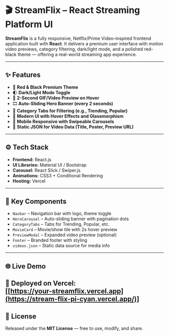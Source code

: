 # 🎬 StreamFlix – React Streaming Platform UI

**StreamFlix** is a fully responsive, Netflix/Prime Video–inspired frontend application built with **React**. It delivers a premium user interface with motion video previews, category filtering, dark/light mode, and a polished red-black theme — offering a real-world streaming app experience.

---

## ✨ Features

- 🔴 **Red & Black Premium Theme**
- 🌓 **Dark/Light Mode Toggle**
- 🎥 **2-Second GIF/Video Preview on Hover**
- 🎞️ **Auto-Sliding Hero Banner (every 2 seconds)**
- 🧭 **Category Tabs for Filtering (e.g., Trending, Popular)**
- 🧊 **Modern UI with Hover Effects and Glassmorphism**
- 📱 **Mobile Responsive with Swipeable Carousels**
- 📂 **Static JSON for Video Data (Title, Poster, Preview URL)**

---

## ⚙️ Tech Stack

- **Frontend:** React.js  
- **UI Libraries:** Material UI / Bootstrap  
- **Carousel:** React Slick / Swiper.js  
- **Animations:** CSS3 + Conditional Rendering  
- **Hosting:** Vercel

---

## 🧩 Key Components

- `Navbar` – Navigation bar with logo, theme toggle  
- `HeroCarousel` – Auto-sliding banner with pagination dots  
- `CategoryTabs` – Tabs for Trending, Popular, etc.  
- `MovieCard` – Movie/show tile with 2s hover preview  
- `PreviewModal` – Expanded video preview (optional)  
- `Footer` – Branded footer with styling  
- `videos.json` – Static data source for media info  

---

## 🌐 Live Demo

🔗 **Deployed on Vercel:**  
[[https://your-streamflix.vercel.app](https://stream-flix-pi-cyan.vercel.app/)]
---

## 📄 License

Released under the **MIT License** — free to use, modify, and share.
